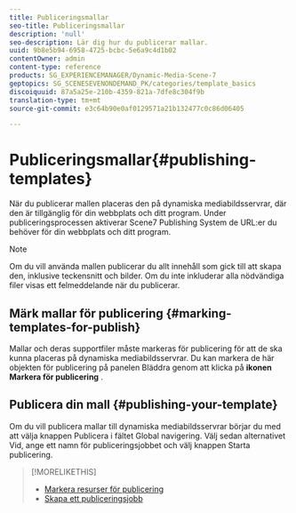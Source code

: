 ```yaml
---
title: Publiceringsmallar
seo-title: Publiceringsmallar
description: 'null'
seo-description: Lär dig hur du publicerar mallar.
uuid: 9b8e5b94-6958-4725-bcbc-5e6a9c4d1b02
contentOwner: admin
content-type: reference
products: SG_EXPERIENCEMANAGER/Dynamic-Media-Scene-7
geptopics: SG_SCENESEVENONDEMAND_PK/categories/template_basics
discoiquuid: 87a5a25e-210b-4359-821a-7dfe8c304f9b
translation-type: tm+mt
source-git-commit: e3c64b90e0af0129571a21b132477c0c86d06405

---
```



# Publiceringsmallar{#publishing-templates}

När du publicerar mallen placeras den på dynamiska mediabildsservrar, där den är tillgänglig för din webbplats och ditt program. Under publiceringsprocessen aktiverar Scene7 Publishing System de URL:er du behöver för din webbplats och ditt program.

>[!NOTE]
>
>Om du vill använda mallen publicerar du allt innehåll som gick till att skapa den, inklusive teckensnitt och bilder. Om du inte inkluderar alla nödvändiga filer visas ett felmeddelande när du publicerar.

## Märk mallar för publicering {#marking-templates-for-publish}

Mallar och deras supportfiler måste markeras för publicering för att de ska kunna placeras på dynamiska mediabildsservrar. Du kan markera de här objekten för publicering på panelen Bläddra genom att klicka på **ikonen Markera för publicering** .

## Publicera din mall {#publishing-your-template}

Om du vill publicera mallar till dynamiska mediabildsservrar börjar du med att välja knappen Publicera i fältet Global navigering. Välj sedan alternativet Vid, ange ett namn för publiceringsjobbet och välj knappen Starta publicering.

>[!MORELIKETHIS]
>
>* [Markera resurser för publicering](publishing-files.md#publish_after_uploading)
>* [Skapa ett publiceringsjobb](publishing-files.md#creating_a_publish_job)

